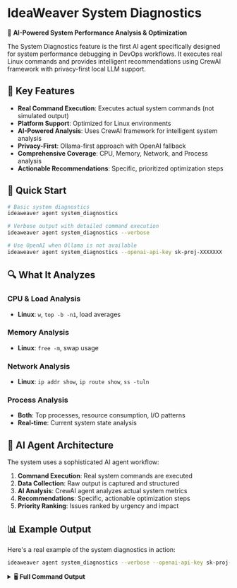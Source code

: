 # IdeaWeaver System Diagnostics

🔧 **AI-Powered System Performance Analysis & Optimization**

The System Diagnostics feature is the first AI agent specifically designed for system performance debugging in DevOps workflows. It executes real Linux commands and provides intelligent recommendations using CrewAI framework with privacy-first local LLM support.

## 🌟 Key Features

- **Real Command Execution**: Executes actual system commands (not simulated output)
- **Platform Support**: Optimized for Linux environments
- **AI-Powered Analysis**: Uses CrewAI framework for intelligent system analysis
- **Privacy-First**: Ollama-first approach with OpenAI fallback
- **Comprehensive Coverage**: CPU, Memory, Network, and Process analysis
- **Actionable Recommendations**: Specific, prioritized optimization steps

## 🚀 Quick Start

```bash
# Basic system diagnostics
ideaweaver agent system_diagnostics

# Verbose output with detailed command execution
ideaweaver agent system_diagnostics --verbose

# Use OpenAI when Ollama is not available
ideaweaver agent system_diagnostics --openai-api-key sk-proj-XXXXXXX
```

## 🔍 What It Analyzes

### CPU & Load Analysis
- **Linux**: `w`, `top -b -n1`, load averages


### Memory Analysis
- **Linux**: `free -m`, swap usage

### Network Analysis
- **Linux**: `ip addr show`, `ip route show`, `ss -tuln`


### Process Analysis
- **Both**: Top processes, resource consumption, I/O patterns
- **Real-time**: Current system state analysis

## 🤖 AI Agent Architecture

The system uses a sophisticated AI agent workflow:

1. **Command Execution**: Real system commands are executed
2. **Data Collection**: Raw output is captured and structured
3. **AI Analysis**: CrewAI agent analyzes actual system metrics
4. **Recommendations**: Specific, actionable optimization steps
5. **Priority Ranking**: Issues ranked by urgency and impact

## 📊 Example Output

Here's a real example of the system diagnostics in action:

```bash
ideaweaver agent system_diagnostics --verbose --openai-api-key sk-proj-XXXXXXX
```

<details>
<summary>🖥️ <strong>Full Command Output</strong></summary>

```
ideaweaver agent system_diagnostics --verbose --openai-api-key sk-proj-XXXXXXX
🔧 Starting System Diagnostics Analysis...
🤖 Initializing diagnostic agents...
📋 LLM Priority: Ollama (local) → OpenAI (cloud)
🔍 Checking for Ollama availability...
⚠️ Ollama check failed: HTTPConnectionPool(host='localhost', port=11434): Max retries exceeded with url: /api/tags (Caused by NewConnectionError('<urllib3.connection.HTTPConnection object at 0x7ff1d264e360>: Failed to establish a new connection: [Errno 111] Connection refused'))
🔄 Setting up OpenAI...
✅ OpenAI setup successful
🔧 System Diagnostic Generator initialized with openai (gpt-4o-mini)
🖥️  Executing CPU & Load analysis...
🧠 Executing Memory analysis...
🌐 Executing Network analysis...
⚡ Executing Process & I/O analysis...
🔍 Analyzing real system diagnostics...
╭────────────────────────────────────────────────────────────────── Crew Execution Started ──────────────────────────────────────────────────────────────────╮
│                                                                                                                                                            │
│  Crew Execution Started                                                                                                                                    │
│  Name: crew                                                                                                                                                │
│  ID: 6ab3b553-f135-4dde-b9b1-17e5a93bb54e                                                                                                                  │
│                                                                                                                                                            │
│                                                                                                                                                            │
╰────────────────────────────────────────────────────────────────────────────────────────────────────────────────────────────────────────────────────────────╯

# Agent: System Performance Advisor
## Task: Analyze the following REAL system diagnostic output and provide comprehensive
recommendations for system optimization and performance improvement.

ACTUAL SYSTEM DIAGNOSTIC DATA:
=== REAL SYSTEM DIAGNOSTIC OUTPUT ===

📋 CPU_LOAD DIAGNOSTICS:
Command: w
Status: SUCCESS
Output:
 22:23:07 up 31 min,  1 user,  load average: 0.80, 0.95, 0.99
USER     TTY      FROM             LOGIN@   IDLE   JCPU   PCPU  WHAT
ubuntu            18.206.107.28    22:18   27:24   0.00s  0.01s sshd: ubuntu [priv]

============================================================

📋 MEMORY DIAGNOSTICS:
Command: free -m
Status: SUCCESS
Output:
               total        used        free      shared  buff/cache   available
Mem:             957         903          71           0         126          54
Swap:              0           0           0

============================================================

📋 NETWORK DIAGNOSTICS:
Command: Network analysis commands
Status: SUCCESS
Output:
=== ip addr show ===
1: lo: <LOOPBACK,UP,LOWER_UP> mtu 65536 qdisc noqueue state UNKNOWN group default qlen 1000
    link/loopback 00:00:00:00:00:00 brd 00:00:00:00:00:00
    inet 127.0.0.1/8 scope host lo
       valid_lft forever preferred_lft forever
    inet6 ::1/128 scope host noprefixroute
       valid_lft forever preferred_lft forever
2: enX0: <BROADCAST,MULTICAST,UP,LOWER_UP> mtu 9001 qdisc fq_codel state UP group default qlen 1000
    link/ether 12:51:91:f2:3e:95 brd ff:ff:ff:ff:ff:ff
    inet 172.31.84.202/20 metric 100 brd 172.31.95.255 scope global dynamic enX0
       valid_lft 3548sec preferred_lft 3548sec
    inet6 fe80::1051:91ff:fef2:3e95/64 scope link
       valid_lft forever preferred_lft forever


=== ip route show ===
default via 172.31.80.1 dev enX0 proto dhcp src 172.31.84.202 metric 100
172.31.0.2 via 172.31.80.1 dev enX0 proto dhcp src 172.31.84.202 metric 100
172.31.80.0/20 dev enX0 proto kernel scope link src 172.31.84.202 metric 100
172.31.80.1 dev enX0 proto dhcp scope link src 172.31.84.202 metric 100


=== ss -tuln ===
Netid State  Recv-Q Send-Q      Local Address:Port Peer Address:PortProcess
udp   UNCONN 0      0              127.0.0.54:53        0.0.0.0:*          
udp   UNCONN 0      0           127.0.0.53%lo:53        0.0.0.0:*          
udp   UNCONN 0      0      172.31.84.202%enX0:68        0.0.0.0:*          
udp   UNCONN 0      0               127.0.0.1:323       0.0.0.0:*          
udp   UNCONN 0      0                   [::1]:323          [::]:*          
tcp   LISTEN 0      4096           127.0.0.54:53        0.0.0.0:*          
tcp   LISTEN 0      4096        127.0.0.53%lo:53        0.0.0.0:*          
tcp   LISTEN 0      4096                    *:22              *:*          

============================================================

📋 PROCESSES DIAGNOSTICS:
Command: top -b -n1
Status: SUCCESS
Output:
top - 22:23:08 up 31 min,  1 user,  load average: 0.80, 0.95, 0.99
Tasks: 109 total,   2 running, 107 sleeping,   0 stopped,   0 zombie
%Cpu(s):  4.0 us, 60.0 sy,  0.0 ni,  0.0 id, 28.0 wa,  0.0 hi,  4.0 si,  4.0 st
MiB Mem :    957.4 total,     68.4 free,    906.9 used,    125.4 buff/cache    
MiB Swap:      0.0 total,      0.0 free,      0.0 used.     50.5 avail Mem

    PID USER      PR  NI    VIRT    RES    SHR S  %CPU  %MEM     TIME+ COMMAND
    632 root      20   0 1856328  14336   2560 S  81.8   1.5   0:23.70 snapd
      1 root      20   0   22524   8540   4444 S   0.0   0.9   0:02.51 systemd
      2 root      20   0       0      0      0 S   0.0   0.0   0:00.00 kthreadd
      3 root      20   0       0      0      0 S   0.0   0.0   0:00.00 pool_wo+
      4 root       0 -20       0      0      0 I   0.0   0.0   0:00.00 kworker+
      5 root       0 -20       0      0      0 I   0.0   0.0   0:00.00 kworker+
      6 root       0 -20       0      0      0 I   0.0   0.0   0:00.00 kworker+
      7 root       0 -20       0      0      0 I   0.0   0.0   0:00.00 kworker+
     10 root       0 -20       0      0      0 I   0.0   0.0   0:00.00 kworker+
     11 root      20   0       0      0      0 I   0.0   0.0   0:05.58 kworker+
     12 root       0 -20       0      0      0 I   0.0   0.0   0:00.00 kworker+
     13 root      20   0       0      0      0 I   0.0   0.0   0:00.00 rcu_tas+
     14 root      20   0       0      0      0 I   0.0   0.0   0:00.00 rcu_tas+
     15 root      20   0       0      0      0 S   0.0   0.0   0:00.71 ksoftir+
     16 root      20   0       0      0      0 R   0.0   0.0   0:00.70 rcu_sch+
     17 root      rt   0       0      0      0 S   0.0   0.0   0:00.01 migrati+
     18 root     -51   0       0      0      0 S   0.0   0.0   0:00.00 idle_in+
     19 root      20   0       0      0      0 S   0.0   0.0   0:00.00 cpuhp/0
     20 root      20   0       0      0      0 S   0.0   0.0   0:00.00 kdevtmp+
     21 root       0 -20       0      0      0 I   0.0   0.0   0:00.00 kworker+
     23 root      20   0       0      0      0 S   0.0   0.0   0:00.00 kauditd
     24 root      20   0       0      0      0 S   0.0   0.0   0:00.00 khungta+
     25 root      20   0       0      0      0 S   0.0   0.0   0:00.00 oom_rea+
     26 root      20   0       0      0      0 I   0.0   0.0   0:03.60 kworker+
     27 root       0 -20       0      0      0 I   0.0   0.0   0:00.00 kworker+
     28 root      20   0       0      0      0 S   0.0   0.0   0:00.80 kcompac+
     29 root      25   5       0      0      0 S   0.0   0.0   0:00.00 ksmd
     30 root      39  19       0      0      0 S   0.0   0.0   0:00.00 khugepa+
     31 root       0 -20       0      0      0 I   0.0   0.0   0:00.00 kworker+
     32 root       0 -20       0      0      0 I   0.0   0.0   0:00.00 kworker+
     33 root       0 -20       0      0      0 I   0.0   0.0   0:00.00 kworker+
     34 root     -51   0       0      0      0 S   0.0   0.0   0:00.00 irq/9-a+
     35 root      20   0       0      0      0 S   0.0   0.0   0:00.00 xen-bal+
     36 root       0 -20       0      0      0 I   0.0   0.0   0:00.00 kworker+
     37 root       0 -20       0      0      0 I   0.0   0.0   0:00.00 kworker+
     38 root       0 -20       0      0      0 I   0.0   0.0   0:00.00 kworker+
     39 root       0 -20       0      0      0 I   0.0   0.0   0:00.00 kworker+
     40 root       0 -20       0      0      0 I   0.0   0.0   0:00.00 kworker+
     41 root       0 -20       0      0      0 I   0.0   0.0   0:00.00 kworker+
     42 root     -51   0       0      0      0 S   0.0   0.0   0:00.00 watchdo+
     43 root       0 -20       0      0      0 I   0.0   0.0   0:02.41 kworker+
     44 root      20   0       0      0      0 S   0.0   0.0   1:06.59 kswapd0
     45 root      20   0       0      0      0 S   0.0   0.0   0:00.00 ecryptf+
     46 root       0 -20       0      0      0 I   0.0   0.0   0:00.00 kworker+
     47 root       0 -20       0      0      0 I   0.0   0.0   0:00.00 kworker+
     48 root      20   0       0      0      0 S   0.0   0.0   0:00.00 xenbus
     49 root      20   0       0      0      0 S   0.0   0.0   0:00.01 xenwatch
     50 root       0 -20       0      0      0 I   0.0   0.0   0:00.00 kworker+
     51 root       0 -20       0      0      0 I   0.0   0.0   0:00.00 kworker+
     52 root       0 -20       0      0      0 I   0.0   0.0   0:00.00 kworker+
     53 root       0 -20       0      0      0 I   0.0   0.0   0:00.00 kworker+
     54 root      20   0       0      0      0 S   0.0   0.0   0:00.00 scsi_eh+
     55 root       0 -20       0      0      0 I   0.0   0.0   0:00.00 kworker+
     56 root      20   0       0      0      0 S   0.0   0.0   0:00.00 scsi_eh+
     57 root       0 -20       0      0      0 I   0.0   0.0   0:00.00 kworker+
     59 root       0 -20       0      0      0 I   0.0   0.0   0:00.00 kworker+
     60 root       0 -20       0      0      0 I   0.0   0.0   0:00.00 kworker+
     68 root       0 -20       0      0      0 I   0.0   0.0   0:00.00 kworker+
     70 root       0 -20       0      0      0 I   0.0   0.0   0:00.00 kworker+
     83 root       0 -20       0      0      0 I   0.0   0.0   0:00.00 kworker+
     84 root      20   0       0      0      0 S   0.0   0.0   0:00.60 jbd2/xv+
     85 root       0 -20       0      0      0 I   0.0   0.0   0:00.00 kworker+
    125 root      19  -1   50344   4668   3516 S   0.0   0.5   0:00.33 systemd+
    162 root       0 -20       0      0      0 I   0.0   0.0   0:00.00 kworker+
    163 root       0 -20       0      0      0 I   0.0   0.0   0:00.00 kworker+
    184 root      rt   0  288952  27136   8704 S   0.0   2.8   0:00.15 multipa+
    195 root      20   0   26180   6492   3676 S   0.0   0.7   0:00.26 systemd+
    209 root      -2   0       0      0      0 S   0.0   0.0   0:00.00 psimon
    260 root      20   0       0      0      0 S   0.0   0.0   0:00.00 jbd2/xv+
    261 root       0 -20       0      0      0 I   0.0   0.0   0:00.00 kworker+
    300 systemd+  20   0   21584   6144   3840 S   0.0   0.6   0:00.12 systemd+
    322 root       0 -20       0      0      0 I   0.0   0.0   0:00.00 kworker+
    511 systemd+  20   0   22396   4096   2944 S   0.0   0.4   0:00.09 systemd+
    614 root      20   0    2720   1920   1792 S   0.0   0.2   0:00.00 acpid
    618 root      20   0    7224   2432   2176 S   0.0   0.2   0:00.01 cron
    619 message+  20   0    9788   4608   3840 S   0.0   0.5   0:00.09 dbus-da+
    626 root      20   0   32416  13440   3328 S   0.0   1.4   0:00.08 network+
    627 polkitd   20   0  383704   6036   3712 S   0.0   0.6   0:00.34 polkitd
    640 root      20   0   18032   5248   4224 S   0.0   0.5   0:00.24 systemd+
    646 root      20   0  468820   5760   3712 S   0.0   0.6   0:00.39 udisksd
    733 _chrony   20   0   19400   3284   2560 S   0.0   0.3   0:00.61 chronyd
    734 root      20   0    6148   1920   1792 S   0.0   0.2   0:00.00 agetty
    741 _chrony   20   0   11072   2032   1536 S   0.0   0.2   0:00.00 chronyd
    778 root      20   0  110004  12800   3456 S   0.0   1.3   0:00.08 unatten+
    785 syslog    20   0  222508   4864   3328 S   0.0   0.5   0:00.04 rsyslogd
    825 root      20   0  391872   5120   3328 S   0.0   0.5   0:00.06 ModemMa+
    833 root      20   0    6104   1792   1664 S   0.0   0.2   0:00.03 agetty
    997 root      20   0 1685572   8464    128 S   0.0   0.9   0:10.12 amazon-+
   1065 root      20   0   12020   3328   2304 S   0.0   0.3   0:00.00 sshd
   1563 root       0 -20       0      0      0 I   0.0   0.0   0:00.00 kworker+
   3705 root      20   0       0      0      0 I   0.0   0.0   0:00.05 kworker+
   3747 root      20   0       0      0      0 I   0.0   0.0   0:00.80 kworker+
   3770 root      20   0       0      0      0 I   0.0   0.0   0:00.19 kworker+
   3968 root      20   0       0      0      0 I   0.0   0.0   0:00.44 kworker+
   3986 root      20   0   14704   4352   2688 S   0.0   0.4   0:00.01 sshd
   4331 root      -2   0       0      0      0 S   0.0   0.0   0:00.00 psimon
   4333 ubuntu    20   0   20160   4864   2944 S   0.0   0.5   0:00.07 systemd
   4334 ubuntu    20   0   21144   2748   1024 S   0.0   0.3   0:00.00 (sd-pam)
   4398 ubuntu    20   0   14960   3868   1920 S   0.0   0.4   0:00.11 sshd
   4399 ubuntu    20   0    9056   3712   2048 S   0.0   0.4   0:00.01 bash
   4408 root      20   0   17136   3840   2688 S   0.0   0.4   0:00.05 sudo
   4409 root      20   0   17136   2244   1024 S   0.0   0.2   0:00.00 sudo
   4410 root      20   0    9188   3840   2048 S   0.0   0.4   0:00.04 bash
   4512 root      20   0       0      0      0 I   0.0   0.0   0:00.00 kworker+
   4539 root      20   0    7740   2048   1792 S   0.0   0.2   0:00.00 ideawea+
   4541 root      20   0 1606852 614556   4608 S   0.0  62.7   0:13.19 python
   4556 root      20   0   12360   4992   2944 R   0.0   0.5   0:00.00 top
   4557 root      20   0   26184   4980   2176 S   0.0   0.5   0:00.00 (udev-w+
   4558 root      20   0   26184   4980   2176 S   0.0   0.5   0:00.00 (udev-w+

============================================================


Based on this REAL diagnostic data, provide:

1. **Overall System Health Assessment**: Evaluate the current system state based on actual metrics.

2. **CPU & Load Analysis**:
   - Interpret the actual load averages shown
   - Consider the number of CPU cores when assessing load
   - Identify if the system is appropriately loaded or has issues

3. **Memory Analysis**:
   - Analyze the real memory usage data
   - Identify any memory pressure or issues
   - Provide specific recommendations based on actual usage

4. **Network Analysis**:
   - Review actual network interface data
   - Identify any network-related issues from real output
   - Check actual network connections and ports

5. **Process Analysis**:
   - Identify actual processes consuming resources
   - Analyze real I/O and CPU usage patterns
   - Recommend specific actions based on actual process data

6. **Actionable Recommendations**:
   - Provide specific steps based on the actual system state
   - Include real command examples where appropriate
   - Focus on addressing issues found in the real data

7. **Priority Assessment**: Rank recommendations by actual urgency based on real metrics

IMPORTANT: Base all analysis on the actual command output provided, not on assumptions or generic advice.


# Agent: System Performance Advisor
## Final Answer:
# System Performance Analysis Report

## 1. Overall System Health Assessment
The system is currently functional, but there are signs of resource constraints. The load averages indicate a moderate level of system stress, and memory usage is critically high with little available memory. The absence of swap space further exacerbates potential performance issues, particularly under high load scenarios.

## 2. CPU & Load Analysis
- **Load Averages**:
  - 1-minute: 0.80
  - 5-minute: 0.95
  - 15-minute: 0.99
 
  Given these values, the load average is reasonably low for systems with up to 4 CPU cores. If the system has fewer cores, this may indicate a nearing threshold for CPU resource contention.
 
- **CPU Usage**:
  - User: 4.0%
  - System: 60.0% (indicates a heavy amount of system-level processing)
  - Wait: 28.0% (high wait time suggests potential I/O bottlenecks)
 
  The high percentage of system CPU usage indicates that the system is spending a significant amount of time executing kernel processes, which could be linked to I/O operations or other resource contention.

### Conclusion:
The system is experiencing moderate load but has a high percentage of time spent in kernel mode. This implies potential performance bottlenecks, likely related to I/O operations.

## 3. Memory Analysis
- **Memory Usage**:
  - Total: 957 MB
  - Used: 903 MB
  - Free: 71 MB
  - Buff/cache: 126 MB
  - Available: 54 MB

### Key Observations:
- The system is using approximately 94% of its RAM, leaving only 54 MB available, which can lead to performance degradation under load.
- The absence of swap space means the system cannot offload any excess memory usage to disk, risking out-of-memory (OOM) scenarios.

### Recommendations:
- **Add Swap Space**: Create a swap file to provide additional virtual memory, which can help alleviate memory pressure. Use the following commands:
```bash
sudo fallocate -l 1G /swapfile
sudo chmod 600 /swapfile
sudo mkswap /swapfile
sudo swapon /swapfile
echo '/swapfile none swap sw 0 0' | sudo tee -a /etc/fstab
```

## 4. Network Analysis
- **Network Interfaces**:
  - Active interface: `enX0` with IP `172.31.84.202`
  - No apparent issues with the network interface as it is up and configured correctly.

- **Connections**:
  - Listening on port 22 (SSH), which is expected.
  - No suspicious connections detected in the `ss -tuln` output.

### Conclusion:
The network setup appears to be functioning correctly without issues.

## 5. Process Analysis
- **High Resource Consumption**:
  - PID 632 (snapd) is consuming 81.8% CPU and 1.5% memory.
  - PID 4410 (python) is consuming 62.7% memory, indicating a potential application issue or inefficiency.

### Recommendations:
- **Investigate High CPU Usage**:
  - Review the snapd process; if it's not necessary, consider stopping or disabling it:
```bash
sudo systemctl stop snapd
sudo systemctl disable snapd
```
- **Optimize or Restart Resource-Heavy Applications**:
  - Check PID 4410 (python) for performance issues or optimize its code.

## 6. Actionable Recommendations
1. **Add Swap Space**: [High Priority]
   - Follow the commands provided in the memory analysis section to add a swap file.
   
2. **Investigate High CPU Processes**: [Medium Priority]
   - Use `top` or `htop` to monitor and analyze `snapd` and `python` processes to identify inefficiencies.

3. **Optimize System Services**: [Medium Priority]
   - Review and disable unnecessary services to reduce system load and free up resources.

4. **Monitor System Performance**: [Ongoing]
   - Implement monitoring tools such as `htop`, `iotop`, or `glances` for continuous observation.

5. **Consider Hardware Upgrade**: [Long-term]
   - If performance issues persist, consider upgrading RAM or CPU based on workload requirements.

## 7. Priority Assessment
- **Critical**: Add swap space (immediate risk of OOM).
- **High**: Investigate and optimize resource-heavy processes.
- **Medium**: Continuous monitoring and service optimization.
- **Low**: Hardware upgrades based on future assessments.

By following these recommendations, the overall system performance should improve, reducing bottlenecks and increasing responsiveness during peak loads.
================================================================================

💡 Next Steps:
• Review the recommendations above
• Execute suggested commands to optimize performance
• Monitor system performance after implementing changes
• Run diagnostics again to verify improvements
```

</details>

## 🛠️ Technical Implementation

### LLM Selection Strategy
1. **Primary**: Ollama (local, privacy-first)
2. **Fallback**: OpenAI (cloud, when Ollama unavailable)
3. **Models**: Supports any Ollama model or OpenAI GPT variants

### Platform-Specific Commands

| System Aspect | Linux Commands | macOS Commands |
|---------------|----------------|----------------|
| **CPU/Load** | `w`, `top -b -n1` | `w`, `top -l 1 -n 10`, `uptime` |
| **Memory** | `free -m` | `vm_stat` |
| **Network** | `ip addr show`, `ss -tuln` | `ifconfig`, `netstat -rn` |
| **Processes** | `top -b -n1` | `top -l 1 -n 10` |

### Error Handling
- Graceful command failure handling
- Cross-platform compatibility checks
- Detailed error reporting with troubleshooting tips

## 🔧 Configuration Options

### Command Line Arguments
- `--verbose`: Enable detailed execution logging
- `--openai-api-key`: Specify OpenAI API key for cloud analysis
- `--help`: Show all available options

### Environment Variables
- `OPENAI_API_KEY`: Set OpenAI API key via environment
- `OLLAMA_HOST`: Custom Ollama server endpoint (default: localhost:11434)

## 🏗️ Architecture Overview

![IdeaWeaver System Diagnostics Architecture Overview](ideaweaver_system_arch.jpeg)

```mermaid
graph TD
    A[CLI Command] --> B[SystemDiagnosticGenerator]
    B --> C[Platform Detection]
    C --> D[Command Execution]
    D --> E[Data Collection]
    E --> F[LLM Selection]
    F --> G[Ollama Check]
    G -->|Available| H[Local Analysis]
    G -->|Unavailable| I[OpenAI Fallback]
    H --> J[CrewAI Agent]
    I --> J
    J --> K[Performance Analysis]
    K --> L[Recommendations]
    L --> M[Report Generation]
```

## 🚀 Getting Started

### Prerequisites
- Python 3.12+
- IdeaWeaver installed and configured
- Optional: Ollama for local AI analysis
- Optional: OpenAI API key for cloud analysis

### Installation
```bash
# IdeaWeaver includes system diagnostics by default
ideaweaver --help
ideaweaver agent --help
```

### First Run
```bash
# Start with basic diagnostics
ideaweaver agent system_diagnostics

# For detailed output and troubleshooting
ideaweaver agent system_diagnostics --verbose
```

## 💡 Use Cases

- **DevOps Troubleshooting**: Quick system health checks
- **Performance Optimization**: Identify bottlenecks and optimization opportunities
- **Capacity Planning**: Understand resource utilization patterns
- **Security Auditing**: Review running processes and network connections
- **Infrastructure Monitoring**: Regular system health assessments

## 🔒 Privacy & Security

- **Local-First**: Ollama processing keeps data on your machine
- **No Data Storage**: No diagnostic data is stored or transmitted unnecessarily
- **Secure Commands**: Only reads system state, no modifications made
- **API Key Safety**: OpenAI keys are used only when explicitly provided

## 🤝 Contributing

The system diagnostics feature is part of the main IdeaWeaver project. Contributions welcome for:
- Additional platform support
- New diagnostic commands
- Enhanced AI analysis capabilities
- Performance optimizations

## 📚 Related Documentation

- [Main IdeaWeaver README](README.md)
- [CrewAI Integration](ideaweaver/crew_ai.py)
- [CLI Commands](ideaweaver/cli.py)
- [Agent Framework](ideaweaver/crew_ai.py)

## 🐛 Troubleshooting

### Common Issues

**Ollama Connection Failed**
```
⚠️ Ollama check failed: HTTPConnectionPool(host='localhost', port=11434)
```
- **Solution**: Install and start Ollama, or use `--openai-api-key` flag

**Command Not Found**
```
❌ Error running system diagnostics: Command 'free' not found
```
- **Solution**: Platform-specific commands are automatically selected

**Permission Denied**
```
❌ Error: Permission denied accessing system information
```
- **Solution**: Some commands may require sudo privileges on certain systems

### Getting Help
- Use `--verbose` flag for detailed execution logs
- Check [Issues](https://github.com/ideaweaver-ai-code/ideaweaver/issues) for known problems
- Report new issues with full error output

---

**⭐ If you find this feature useful, please star the [IdeaWeaver repository](https://github.com/ideaweaver-ai-code/ideaweaver)!** 